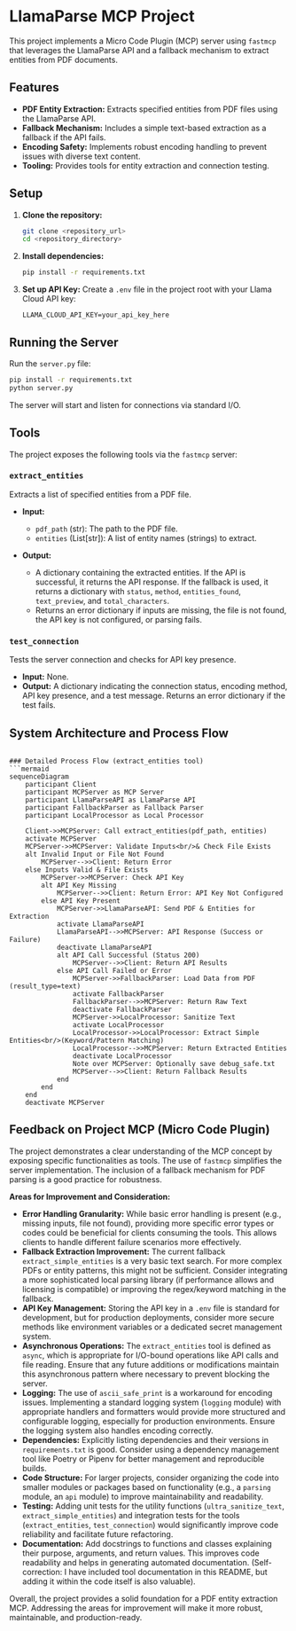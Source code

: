 # LlamaParse MCP Project

This project implements a Micro Code Plugin (MCP) server using `fastmcp` that leverages the LlamaParse API and a fallback mechanism to extract entities from PDF documents.

## Features

- **PDF Entity Extraction:** Extracts specified entities from PDF files using the LlamaParse API.
- **Fallback Mechanism:** Includes a simple text-based extraction as a fallback if the API fails.
- **Encoding Safety:** Implements robust encoding handling to prevent issues with diverse text content.
- **Tooling:** Provides tools for entity extraction and connection testing.

## Setup

1.  **Clone the repository:**
    ```bash
    git clone <repository_url>
    cd <repository_directory>
    ```

2.  **Install dependencies:**
    ```bash
    pip install -r requirements.txt
    ```

3.  **Set up API Key:**
    Create a `.env` file in the project root with your Llama Cloud API key:
    ```env
    LLAMA_CLOUD_API_KEY=your_api_key_here
    ```

## Running the Server

Run the `server.py` file:

```bash
pip install -r requirements.txt
python server.py
```

The server will start and listen for connections via standard I/O.

## Tools

The project exposes the following tools via the `fastmcp` server:

### `extract_entities`

Extracts a list of specified entities from a PDF file.

-   **Input:**
    -   `pdf_path` (str): The path to the PDF file.
    -   `entities` (List[str]): A list of entity names (strings) to extract.

-   **Output:**
    -   A dictionary containing the extracted entities. If the API is successful, it returns the API response. If the fallback is used, it returns a dictionary with `status`, `method`, `entities_found`, `text_preview`, and `total_characters`.
    -   Returns an error dictionary if inputs are missing, the file is not found, the API key is not configured, or parsing fails.

### `test_connection`

Tests the server connection and checks for API key presence.

-   **Input:** None.
-   **Output:** A dictionary indicating the connection status, encoding method, API key presence, and a test message. Returns an error dictionary if the test fails.

## System Architecture and Process Flow

```

### Detailed Process Flow (extract_entities tool)
```mermaid
sequenceDiagram
    participant Client
    participant MCPServer as MCP Server
    participant LlamaParseAPI as LlamaParse API
    participant FallbackParser as Fallback Parser
    participant LocalProcessor as Local Processor

    Client->>MCPServer: Call extract_entities(pdf_path, entities)
    activate MCPServer
    MCPServer->>MCPServer: Validate Inputs<br/>& Check File Exists
    alt Invalid Input or File Not Found
        MCPServer-->>Client: Return Error
    else Inputs Valid & File Exists
        MCPServer->>MCPServer: Check API Key
        alt API Key Missing
            MCPServer-->>Client: Return Error: API Key Not Configured
        else API Key Present
            MCPServer->>LlamaParseAPI: Send PDF & Entities for Extraction
            activate LlamaParseAPI
            LlamaParseAPI-->>MCPServer: API Response (Success or Failure)
            deactivate LlamaParseAPI
            alt API Call Successful (Status 200)
                MCPServer-->>Client: Return API Results
            else API Call Failed or Error
                MCPServer->>FallbackParser: Load Data from PDF (result_type=text)
                activate FallbackParser
                FallbackParser-->>MCPServer: Return Raw Text
                deactivate FallbackParser
                MCPServer->>LocalProcessor: Sanitize Text
                activate LocalProcessor
                LocalProcessor->>LocalProcessor: Extract Simple Entities<br/>(Keyword/Pattern Matching)
                LocalProcessor-->>MCPServer: Return Extracted Entities
                deactivate LocalProcessor
                Note over MCPServer: Optionally save debug_safe.txt
                MCPServer-->>Client: Return Fallback Results
            end
        end
    end
    deactivate MCPServer
```

## Feedback on Project MCP (Micro Code Plugin)

The project demonstrates a clear understanding of the MCP concept by exposing specific functionalities as tools. The use of `fastmcp` simplifies the server implementation. The inclusion of a fallback mechanism for PDF parsing is a good practice for robustness.

**Areas for Improvement and Consideration:**

*   **Error Handling Granularity:** While basic error handling is present (e.g., missing inputs, file not found), providing more specific error types or codes could be beneficial for clients consuming the tools. This allows clients to handle different failure scenarios more effectively.
*   **Fallback Extraction Improvement:** The current fallback `extract_simple_entities` is a very basic text search. For more complex PDFs or entity patterns, this might not be sufficient. Consider integrating a more sophisticated local parsing library (if performance allows and licensing is compatible) or improving the regex/keyword matching in the fallback.
*   **API Key Management:** Storing the API key in a `.env` file is standard for development, but for production deployments, consider more secure methods like environment variables or a dedicated secret management system.
*   **Asynchronous Operations:** The `extract_entities` tool is defined as `async`, which is appropriate for I/O-bound operations like API calls and file reading. Ensure that any future additions or modifications maintain this asynchronous pattern where necessary to prevent blocking the server.
*   **Logging:** The use of `ascii_safe_print` is a workaround for encoding issues. Implementing a standard logging system (`logging` module) with appropriate handlers and formatters would provide more structured and configurable logging, especially for production environments. Ensure the logging system also handles encoding correctly.
*   **Dependencies:** Explicitly listing dependencies and their versions in `requirements.txt` is good. Consider using a dependency management tool like Poetry or Pipenv for better management and reproducible builds.
*   **Code Structure:** For larger projects, consider organizing the code into smaller modules or packages based on functionality (e.g., a `parsing` module, an `api` module) to improve maintainability and readability.
*   **Testing:** Adding unit tests for the utility functions (`ultra_sanitize_text`, `extract_simple_entities`) and integration tests for the tools (`extract_entities`, `test_connection`) would significantly improve code reliability and facilitate future refactoring.
*   **Documentation:** Add docstrings to functions and classes explaining their purpose, arguments, and return values. This improves code readability and helps in generating automated documentation. (Self-correction: I have included tool documentation in this README, but adding it within the code itself is also valuable).

Overall, the project provides a solid foundation for a PDF entity extraction MCP. Addressing the areas for improvement will make it more robust, maintainable, and production-ready. 
